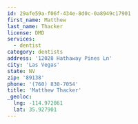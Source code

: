 ```yaml
---
id: 29afe59a-f06f-434e-8d0c-0a8949c17901
first_name: Matthew
last_name: Thacker
license: DMD
services:
  - dentist
category: dentists
address: '12028 Hathaway Pines Ln'
city: 'Las Vegas'
state: NV
zip: '89138'
phone: '(760) 830-7054'
title: 'Matthew Thacker'
_geoloc:
  lng: -114.972061
  lat: 35.927901
---
```

